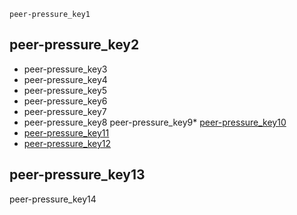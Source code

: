 ```ngMeta
peer-pressure_key1
```
## peer-pressure_key2
* peer-pressure_key3
* peer-pressure_key4
* peer-pressure_key5
* peer-pressure_key6
* peer-pressure_key7
* peer-pressure_key8
peer-pressure_key9* [peer-pressure_key10](https://www.verywellmind.com/what-is-peer-pressure-22246)
* [peer-pressure_key11](https://kidshelpline.com.au/teens/issues/peer-pressure-and-fitting)
* [peer-pressure_key12](http://www.safeteens.org/relationships/peer-pressure/)



## peer-pressure_key13
peer-pressure_key14